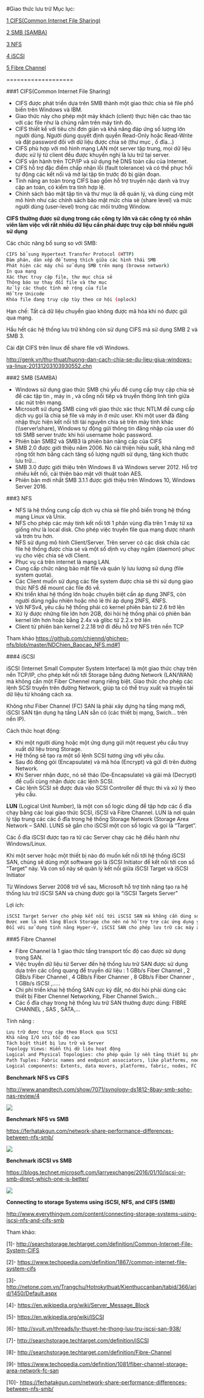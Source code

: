 #Giao thức lưu trữ
Mục lục:

[1 CIFS(Common Internet File Sharing)](#1)

[2 SMB (SAMBA)](#2)

[3 NFS](#3)

[4 iSCSI](#4)

[5 Fibre Channel](#5)

===================

<a name="1"></a>
###1 CIFS(Common Internet File Sharing)
<ul>
<li>CIFS được phát triển dựa trên SMB thành một giao thức chia sẻ file phổ biến trên Windows và IBM.
<li>Giao thức này cho phép một máy khách (client) thực hiện các thao tác với các file như là chúng nằm trên máy tính đó.
<li>CIFS thiết kế với tiêu chí đơn giản và khả năng đáp ứng số lượng lớn người dùng. Người dùng quyết định quyền Read-Only hoặc Read-Write và đặt password đối với dữ liệu được chia sẻ (thư mục , ổ đĩa…)
<li>CIFS phù hợp với mô hình mạng LAN một server tập trung, mọi dữ liệu được xử lý từ client đều được khuyến nghị là lưu trữ tại server.
<li>CIFS vận hành trên TCP/IP và sử dụng hệ DNS toàn cầu của Internet.
<li>CIFS hỗ trợ đặc điểm chấp nhận lỗi (fault tolerance) và có thể phục hồi tự động các kết nối và mở lại tập tin trước đó bị gián đoạn.
<li>Tính năng an toàn trong CIFS bao gồm hỗ trợ truyền nặc danh và truy cập an toàn, có kiểm tra tính hợp lệ. 
<li>Chính sách bảo mật tập tin và thư mục là dễ quản lý, và dùng cùng một mô hình như các chính sách bảo mật mức chia sẻ (share level) và mức người dùng (user-level) trong các môi trường Window.
</ul>

**CIFS thường được sử dụng trong các công ty lớn và các công ty có nhân viên làm việc với rất nhiều dữ liệu cần phải được truy cập bởi nhiều người sử dụng**

Các chức năng bổ sung so với SMB:
```sh
CIFS bổ sung Hypertext Transfer Protocol (HTTP)
Đàm phán, dàn xếp để tương thích giữa các hình thái SMB
Phát hiện các máy chủ sử dụng SMB trên mạng (browse network)
In qua mạng
Xác thực truy cập file, thư mục chia sẻ
Thông báo sự thay đổi file và thư mục
Xử lý các thuộc tính mở rộng của file
Hỗ trợ Unicode
Khóa file đang truy cập tùy theo cơ hội (oplock)
```
Hạn chế: Tất cả dữ liệu chuyển giao không được mã hóa khi nó được gửi qua mạng.

Hầu hết các hệ thống lưu trữ không còn sử dụng CIFS mà sử dụng SMB 2 và SMB 3. 

Cài đặt CIFS trên linux để share file với Windows.

http://genk.vn/thu-thuat/huong-dan-cach-chia-se-du-lieu-giua-windows-va-linux-20131203103930552.chn

<a name="2"></a>
###2 SMB (SAMBA)

<ul>
<li>Windows sử dụng giao thức SMB chủ yếu để cung cấp truy cập chia sẻ để các tập tin , máy in , và cổng nối tiếp và truyền thông linh tinh giữa các nút trên mạng.</li>
<li>Microsoft sử dụng SMB cùng với giao thức xác thực NTLM để cung cấp dịch vụ gọi là chia sẻ file và máy in ở mức user. Khi một user đã đăng nhập thực hiện kết nối tới tài nguyên chia sẻ trên máy tính khác (\\server\share), Windows tự động gửi thông tin đăng nhập của user đó tới SMB server trước khi hỏi username hoặc password.</li>
<li>Phiên bản SMB2 và SMB3 là phiên bản nâng cấp của CIFS</li>
<li>SMB 2.0 được giới thiệu năm 2006. Nó cải thiện hiệu suất, khả năng mở rộng tốt hơn bằng cách tăng số lượng người sử dụng, tăng kích thước lưu trữ... </li>
<li>SMB 3.0 được giới thiệu trên Windows 8 và Windows server 2012. Hỗ trợ nhiều kết nối, cải thiện bảo mật với thuật toán AES.</li>
<li>Phiên bản mới nhất SMB 3.1.1 được giới thiệu trên Windows 10, Windows Server 2016.
</ul>

<a name="3"></a>
###3 NFS

<ul>
<li>NFS là hệ thống cung cấp dịch vụ chia sẻ file phổ biến trong hệ thống mạng Linux và Unix.</li>
<li>NFS cho phép các máy tính kết nối tới 1 phân vùng đĩa trên 1 máy từ xa giống như là local disk. Cho phép việc truyền file qua mạng được nhanh và trơn tru hơn.</li>
<li>NFS sử dụng mô hình Client/Server. Trên server có các disk chứa các file hệ thống được chia sẻ và một số dịnh vụ chạy ngầm (daemon) phục vụ cho việc chia sẻ với Client.</li>
<li>Phục vụ cả trên internet là mạng LAN.</li>
<li>Cung cấp chức năng bảo mật file và quản lý lưu lượng sử dụng (file system quota).</li>
<li>Các Client muốn sử dụng các file system được chia sẻ thì sử dụng giao thức NFS để mount các file đó về.</li>
<li>Khi triển khai hệ thống lớn hoặc chuyên biệt cần áp dụng 3NFS, còn người dùng ngẫu nhiên hoặc nhỏ lẻ thì áp dụng 2NFS, 4NFS.</li>
<li>Với NFSv4, yêu cầu hệ thống phải có kernel phiên bản từ 2.6 trở lên
<li>Xử lý được những file lớn hơn 2GB,  đòi hỏi hệ thống phải có phiên bản kernel lớn hơn hoặc bằng 2.4x và glibc từ 2.2.x trở lên
<li>Client từ phiên bản kernel 2.2.18 trở đi đều hỗ trợ NFS trên nền TCP
</ul>

Tham khảo https://github.com/chiennd/ghichep-nfs/blob/master/NDChien_Baocao_NFS.md#1

<a name="4"></a>
###4 iSCSI
 
iSCSI (Internet Small Computer System Interface) là một giao thức chạy trên nền TCP/IP, cho phép kết nối tới Storage bằng đường Network (LAN/WAN) mà không cần một Fiber Chennel mạng riêng biệt. Giao thức cho phép các lệnh SCSI truyền trên đường Network, giúp ta có thể truy xuất và truyền tải dữ liệu từ khoảng cách xa.

Không như Fiber Channel (FC) SAN là phải xây dựng hạ tầng mạng mới, iSCSI SAN tận dụng hạ tầng LAN sẵn có (các thiết bị mạng, Swich... trên nền IP).

Cách thức hoạt động:
<ul>
<li>Khi một người dùng hoặc một ứng dụng gửi một request yêu cầu truy xuất dữ liệu trong Storage.</li>
<li>Hệ thống sẽ tạo ra một số lệnh SCSI tương ứng với yêu cầu.</li>
<li>Sau đó đóng gói (Encapsulate) và mã hóa (Encrypt) và gửi đi trên đường Network.</li>
<li>Khi Server nhận được, nó sẽ tháo (De-Encapsulate) và giải mã (Decrypt) để cuối cùng nhận được các lệnh SCSI.</li>
<li>Các lệnh SCSI sẽ được đưa vào SCSI Controller để thực thi và xử lý theo yêu cầu.</li>
</ul>

**LUN** (Logical Unit Number), là một con số logic dùng để tập hợp các ổ đĩa chạy bằng các loại giao thức SCSI, iSCSI và Fibre Channel. LUN là nơi quản lý tập trung các các ổ đĩa trong hệ thống Storage Network (Storage Area Network – SAN).
LUNS sẽ gắn cho iSCSI một con số logic và gọi là “Target”.

Các ổ đĩa iSCSI được tạo ra từ các Server chạy các hệ điều hành như Windows/Linux.

Khi một server hoặc một thiết bị nào đó muốn kết nối tới hệ thống iSCSI SAN, chúng sẽ dùng một software gọi là iSCSI Initiator để kết nối tới con số “Target” này. Và con số này sẽ quản lý kết nối giữa iSCSI Target và iSCSI Initiator

Từ Windows Server 2008 trở về sau, Microsoft hỗ trợ tính năng tạo ra hệ thống lưu trữ iSCSI SAN và chúng được gọi là “iSCSI Targets Server”

Lợi ích:
```sh
iSCSI Target Server cho phép kết nối tới iSCSI SAN mà không cần dùng software iSCSI Initiator của Microsoft (Ví dụ như nền tảng Linux)</li>
Được xem là nền tảng Block Storage cho nên nó hỗ trợ trợ các ứng dụng yêu cầu chạy trên nền tảng Block Storage, tương thích và tích hợp với tính năng Failover Clustering để tăng độ sẵn sàng cho các ứng dụng.</li>
Đối với sử dụng tính năng Hyper-V, iSCSI SAN cho phép lưu trữ các máy ảo (Virtual Machine), đồng thời hỗ trợ một số tính năng High Availability như (Live Migration, Storage Migration, Failover Clustering).</li>
```

<a name="5"></a>
###5 Fibre Channel
<ul>
<li>Fibre Channel là 1 giao thức tầng transport tốc độ cao được sử dụng trong SAN.</li>
<li>Việc truyền dữ liệu từ Server đến hệ thống lưu trữ SAN được sử dụng dựa trên các cổng quang để truyền dữ liệu : 1 GBb/s Fiber Channel , 2 GBb/s Fiber Channel , 4 GBb/s Fiber Channer , 8 GBb/s Fiber Channer , 1 GBb/s iSCSI ,.....</li>
<li>Chi phí triển khai hệ thống SAN cực kỳ đắt, nó đòi hỏi phải dùng các thiết bị Fiber Chennel Networking, Fiber Channel Swich...</li>
<li>Các ổ đĩa chạy trong hệ thống lưu trữ SAN thường được dùng: FIBRE CHANNEL , SAS , SATA,... </li>
</ul>

Tính năng :
```sh
​Lưu trữ được truy cập theo Block qua SCSI
Khả năng I/O với tốc độ cao
Tách biệt thiết bị lưu trữ và Server
Topology Views: Hiển thị dữ liệu hoạt động
Logical and Physical Topologies: cho phép quản lý nền tảng thiết bị phụ thuộc lẫn nhau, bất kể kết nối. topology vật lý cho phép đường dẫn thiết bị khác nhau cho hiệu suất và tính sẵn sàng.
Path Tuples: Fabric names and endpoint associators, like platforms, nodes and ports
Logical components: Extents, data movers, platforms, fabric, nodes, FC and aggregators
```
**Benchmark NFS vs CIFS**

http://www.anandtech.com/show/7071/synology-ds1812-8bay-smb-soho-nas-review/4

<img src=http://i.imgur.com/csbStvJ.png>

**Benchmark NFS vs SMB**

https://ferhatakgun.com/network-share-performance-differences-between-nfs-smb/

<img src=http://i.imgur.com/ireVx5X.png>

**Benchmark iSCSI vs SMB**

https://blogs.technet.microsoft.com/larryexchange/2016/01/10/iscsi-or-smb-direct-which-one-is-better/

<img src=http://i.imgur.com/8XaVsff.png>

**Connecting to storage Systems using iSCSI, NFS, and CIFS (SMB)**

http://www.everythingvm.com/content/connecting-storage-systems-using-iscsi-nfs-and-cifs-smb

Tham khảo:

[1]- http://searchstorage.techtarget.com/definition/Common-Internet-File-System-CIFS

[2]- https://www.techopedia.com/definition/1867/common-internet-file-system-cifs

[3]- http://netone.com.vn/Trangchu/Hotrokythuat/Kienthuccanban/tabid/366/arid/1450/Default.aspx

[4]- https://en.wikipedia.org/wiki/Server_Message_Block

[5]- https://en.wikipedia.org/wiki/ISCSI

[6]- http://svuit.vn/threads/ly-thuyet-he-thong-luu-tru-iscsi-san-938/

[7]- http://searchstorage.techtarget.com/definition/iSCSI

[8]- http://searchstorage.techtarget.com/definition/Fibre-Channel

[9]- https://www.techopedia.com/definition/1081/fiber-channel-storage-area-network-fc-san

[10]- https://ferhatakgun.com/network-share-performance-differences-between-nfs-smb/
















